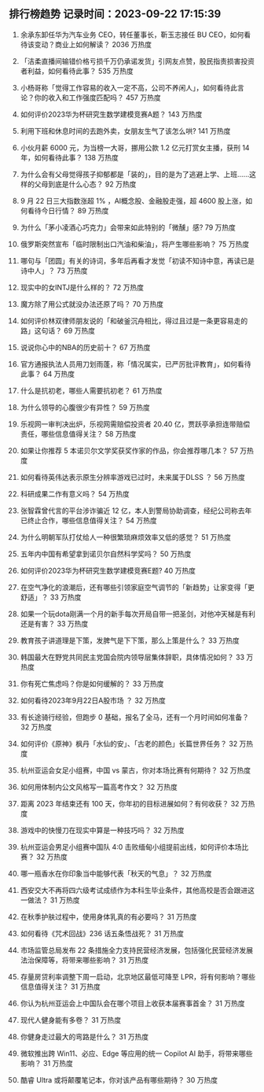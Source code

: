 
## 排行榜趋势 记录时间：2023-09-22 17:15:39
  
  1. 余承东卸任华为汽车业务 CEO，转任董事长，靳玉志接任 BU CEO，如何看待该变动？商业上如何解读？ 2036 万热度
    
  2. 「洁柔直播间输错价格亏损千万仍承诺发货」引网友点赞，股民指责损害投资者利益，如何看待此事？ 535 万热度
    
  3. 小杨哥称「觉得工作容易的收入一定不高，公司不养闲人」，如何看待此言论？你的收入和工作强度匹配吗？ 457 万热度
    
  4. 如何评价2023华为杯研究生数学建模竞赛A题？ 143 万热度
    
  5. 利用下班和休息时间的去跑外卖，女朋友生气了该怎么哄? 141 万热度
    
  6. 小伙月薪 6000 元，为当榜一大哥，挪用公款 1.2 亿元打赏女主播，获刑 14 年，如何看待此事？ 138 万热度
    
  7. 为什么会有父母觉得孩子抑郁都是「装的」，目的是为了逃避上学、上班……这样的父母到底是什么心态？ 92 万热度
    
  8. 9 月 22 日三大指数涨超 1% ，AI概念股、金融股走强，超 4600 股上涨，如何看待今日行情？ 89 万热度
    
  9. 为什么「茅小凌酒心巧克力」会带来如此特别的「微醺」感? 79 万热度
    
  10. 俄罗斯突然宣布「临时限制出口汽油和柴油」，将产生哪些影响？ 75 万热度
    
  11. 哪句与「团圆」有关的诗词，多年后再看才发觉「初读不知诗中意，再读已是诗中人」？ 73 万热度
    
  12. 现实中的女INTJ是什么样的？ 72 万热度
    
  13. 魔方除了用公式就没办法还原了吗？ 70 万热度
    
  14. 如何评价林双律师朋友说的「和破釜沉舟相比，得过且过是一条更容易走的路」这句话？ 69 万热度
    
  15. 说说你心中的NBA的历史前十？ 67 万热度
    
  16. 官方通报执法人员用刀划雨蓬，称「情况属实，已严厉批评教育」，如何看待此事？ 64 万热度
    
  17. 什么是抗初老，哪些人需要抗初老？ 61 万热度
    
  18. 为什么领导的心腹很少有异性？ 59 万热度
    
  19. 乐视网一审判决出炉，乐视网需赔偿投资者 20.40 亿，贾跃亭承担连带赔偿责任，哪些信息值得关注？ 58 万热度
    
  20. 如果让你推荐 5 本诺贝尔文学奖获奖作家的作品，你会推荐哪几本？ 57 万热度
    
  21. 如何看待英伟达表示原生分辨率游戏已过时，未来属于DLSS ？ 56 万热度
    
  22. 科研成果二作有意义吗？ 54 万热度
    
  23. 张智霖曾代言的平台涉诈骗近 12 亿，本人到警局协助调查，经纪公司称去年已终止合作，哪些信息值得关注？ 54 万热度
    
  24. 为什么明朝军队打仗给人一种很繁琐麻烦效率又低的感觉？ 51 万热度
    
  25. 五年内中国有希望拿到诺贝尔自然科学奖吗？ 50 万热度
    
  26. 如何评价2023华为杯研究生数学建模竞赛E题? 40 万热度
    
  27. 在空气净化的浪潮后，还有哪些引领家庭空气调节的「新趋势」让家变得「更舒适」？ 33 万热度
    
  28. 如果一个玩dota刚满一个月的新手每次开局自带一把圣剑，对他冲天梯是有利还是有害？ 33 万热度
    
  29. 教育孩子讲道理是下策，发脾气是下下策，那么上策是什么？ 33 万热度
    
  30. 韩国最大在野党共同民主党国会院内领导层集体辞职，具体情况如何？ 33 万热度
    
  31. 你有死亡焦虑吗？你是如何缓解的？ 33 万热度
    
  32. 如何看待2023年9月22日A股市场 ？ 32 万热度
    
  33. 有长途骑行经验，但跑步 0 基础，报名了全马，还有一个月时间如何准备？ 32 万热度
    
  34. 如何评价《原神》枫丹「水仙的安」、「古老的颜色」长篇世界任务？ 32 万热度
    
  35. 杭州亚运会女足小组赛，中国 vs 蒙古，你对本场比赛有何期待？ 32 万热度
    
  36. 如何用体制内公文风格写一篇高考作文？ 32 万热度
    
  37. 距离 2023 年结束还有 100 天，你年初的目标进展如何？有何收获？ 32 万热度
    
  38. 游戏中的快慢刀在现实中算是一种技巧吗？ 32 万热度
    
  39. 杭州亚运会男足小组赛中国队 4:0 击败缅甸小组提前出线，如何评价本场比赛？ 32 万热度
    
  40. 哪一瓶香水在你印象当中能够代表「秋天的气息」？ 32 万热度
    
  41. 西安交大不再将四六级考试成绩作为本科生毕业条件，其他高校是否会跟进这一做法？ 31 万热度
    
  42. 在秋季护肤过程中，使用身体乳真的有必要吗？ 31 万热度
    
  43. 如何看待《咒术回战》236 话五条悟战死？ 31 万热度
    
  44. 市场监管总局发布 22 条措施全力支持民营经济发展，包括强化民营经济发展法治保障等，将带来哪些影响？ 31 万热度
    
  45. 存量房贷利率调整下周一启动，北京地区最低可降至 LPR，将有何影响？哪些信息值得关注？ 31 万热度
    
  46. 你认为杭州亚运会上中国队会在哪个项目上收获本届赛事首金？ 31 万热度
    
  47. 现代人健身能有多卷？ 31 万热度
    
  48. 你健身走过最大的弯路是什么？ 31 万热度
    
  49. 微软推出跨 Win11、必应、Edge 等应用的统一 Copilot AI 助手，将带来哪些影响？ 31 万热度
    
  50. 酷睿 Ultra 或将颠覆笔记本，你对该产品有哪些期待？ 30 万热度
    